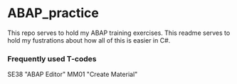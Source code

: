 # ABAP_practice
This repo serves to hold my ABAP training exercises. This readme serves to hold my fustrations about how all of this is easier in C#.

### Frequently used T-codes

SE38 "ABAP Editor"
MM01 "Create Material"
